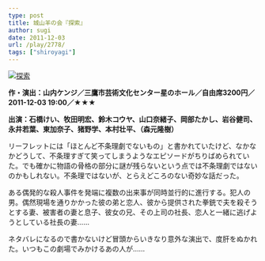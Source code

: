 ```yaml
---
type: post
title: 城山羊の会『探索』
author: sugi
date: 2011-12-03
url: /play/2778/
tags: ["shiroyagi"]
---
```

<a href="http://asharpminor.com/play-tansaku/tansaku" onclick="_gaq.push(['_trackEvent', 'outbound-article', 'http://asharpminor.com/play-tansaku/tansaku', '']);" rel="attachment wp-att-2780"><img src="http://i2.wp.com/asharpminor.com/wp-content/uploads/2011/12/tansaku.jpg?resize=170%2C240" alt="探索" title="探索" class="alignleft size-full wp-image-2780" data-recalc-dims="1" /></a>

**作・演出：山内ケンジ／三鷹市芸術文化センター星のホール／自由席3200円／2011-12-03 19:00／★★★**

**出演：石橋けい、牧田明宏、鈴木コウヤ、山口奈緒子、岡部たかし、岩谷健司、永井若葉、東加奈子、猪野学、本村壮平、（森元隆樹）**

リーフレットには「ほとんど不条理劇でないもの」と書かれていたけど、なかなかどうして、不条理すぎて笑ってしまうようなエピソードがちりばめられていた。でも確かに物語の骨格の部分に謎が残らないという点では不条理劇ではないのかもしれない。不条理ではないが、とらえどころのない奇妙な話だった。

ある偶発的な殺人事件を発端に複数の出来事が同時並行的に進行する。犯人の男。偶然現場を通りかかった彼の弟と恋人、彼から提供された拳銃で夫を殺そうとする妻、被害者の妻と息子、彼女の兄、その上司の社長、恋人と一緒に逃げようとしている社長の妻……

ネタバレになるので書かないけど冒頭からいきなり意外な演出で、度肝をぬかれた。いつもこの劇場でみかけるあの人が……
